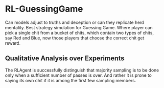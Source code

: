 # RL-GuessingGame
Can models adjust to truths and deception or can they replicate herd mentality. Best strategy simulation for Guessing Game. Where player can pick a single chit from a bucket of chits, which contain two types of chits, say Red and Blue, now those players that choose the correct chit get reward.

## Qualitative Analysis over Experiments
The RLAgent is successfully distinguish that majority sampling is to be done only when a sufficient number of passes is over. And rather it is prone to saying its own chit if it is among the first few sampling members.
